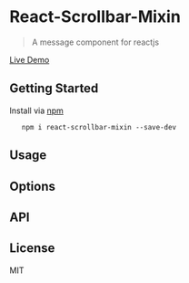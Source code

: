 # React-Scrollbar-Mixin

> A message component for reactjs

[Live Demo](http://xeodou.github.io/react-scrollbar-mixin)

## Getting Started

Install via [npm](http://npmjs.org/react-scrollbar-mixin)

```shell
   npm i react-scrollbar-mixin --save-dev
```

## Usage


## Options

## API

## License

MIT
